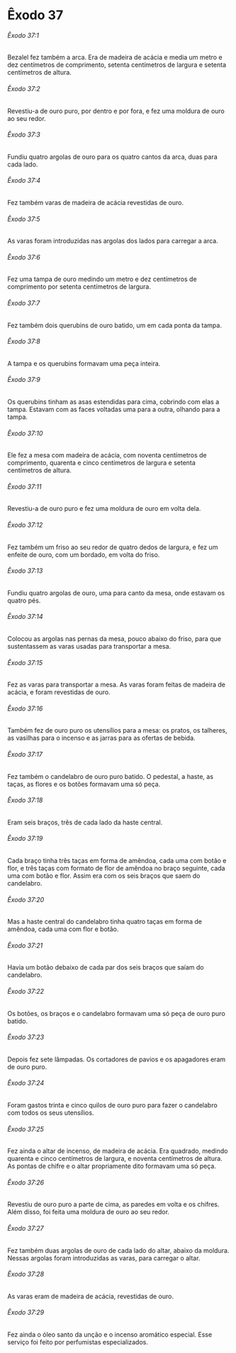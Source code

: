 # Êxodo 37

###### Êxodo 37:1

Bezalel fez também a arca. Era de madeira de acácia e media um metro e dez centímetros de comprimento, setenta centímetros de largura e setenta centímetros de altura.

###### Êxodo 37:2

Revestiu-a de ouro puro, por dentro e por fora, e fez uma moldura de ouro ao seu redor.

###### Êxodo 37:3

Fundiu quatro argolas de ouro para os quatro cantos da arca, duas para cada lado.

###### Êxodo 37:4

Fez também varas de madeira de acácia revestidas de ouro.

###### Êxodo 37:5

As varas foram introduzidas nas argolas dos lados para carregar a arca.

###### Êxodo 37:6

Fez uma tampa de ouro medindo um metro e dez centímetros de comprimento por setenta centímetros de largura.

###### Êxodo 37:7

Fez também dois querubins de ouro batido, um em cada ponta da tampa.

###### Êxodo 37:8

A tampa e os querubins formavam uma peça inteira.

###### Êxodo 37:9

Os querubins tinham as asas estendidas para cima, cobrindo com elas a tampa. Estavam com as faces voltadas uma para a outra, olhando para a tampa.

###### Êxodo 37:10

Ele fez a mesa com madeira de acácia, com noventa centímetros de comprimento, quarenta e cinco centímetros de largura e setenta centímetros de altura.

###### Êxodo 37:11

Revestiu-a de ouro puro e fez uma moldura de ouro em volta dela.

###### Êxodo 37:12

Fez também um friso ao seu redor de quatro dedos de largura, e fez um enfeite de ouro, com um bordado, em volta do friso.

###### Êxodo 37:13

Fundiu quatro argolas de ouro, uma para canto da mesa, onde estavam os quatro pés.

###### Êxodo 37:14

Colocou as argolas nas pernas da mesa, pouco abaixo do friso, para que sustentassem as varas usadas para transportar a mesa.

###### Êxodo 37:15

Fez as varas para transportar a mesa. As varas foram feitas de madeira de acácia, e foram revestidas de ouro.

###### Êxodo 37:16

Também fez de ouro puro os utensílios para a mesa: os pratos, os talheres, as vasilhas para o incenso e as jarras para as ofertas de bebida.

###### Êxodo 37:17

Fez também o candelabro de ouro puro batido. O pedestal, a haste, as taças, as flores e os botões formavam uma só peça.

###### Êxodo 37:18

Eram seis braços, três de cada lado da haste central.

###### Êxodo 37:19

Cada braço tinha três taças em forma de amêndoa, cada uma com botão e flor, e três taças com formato de flor de amêndoa no braço seguinte, cada uma com botão e flor. Assim era com os seis braços que saem do candelabro.

###### Êxodo 37:20

Mas a haste central do candelabro tinha quatro taças em forma de amêndoa, cada uma com flor e botão.

###### Êxodo 37:21

Havia um botão debaixo de cada par dos seis braços que saíam do candelabro.

###### Êxodo 37:22

Os botões, os braços e o candelabro formavam uma só peça de ouro puro batido.

###### Êxodo 37:23

Depois fez sete lâmpadas. Os cortadores de pavios e os apagadores eram de ouro puro.

###### Êxodo 37:24

Foram gastos trinta e cinco quilos de ouro puro para fazer o candelabro com todos os seus utensílios.

###### Êxodo 37:25

Fez ainda o altar de incenso, de madeira de acácia. Era quadrado, medindo quarenta e cinco centímetros de largura, e noventa centímetros de altura. As pontas de chifre e o altar propriamente dito formavam uma só peça.

###### Êxodo 37:26

Revestiu de ouro puro a parte de cima, as paredes em volta e os chifres. Além disso, foi feita uma moldura de ouro ao seu redor.

###### Êxodo 37:27

Fez também duas argolas de ouro de cada lado do altar, abaixo da moldura. Nessas argolas foram introduzidas as varas, para carregar o altar.

###### Êxodo 37:28

As varas eram de madeira de acácia, revestidas de ouro.

###### Êxodo 37:29

Fez ainda o óleo santo da unção e o incenso aromático especial. Esse serviço foi feito por perfumistas especializados.

